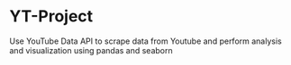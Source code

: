 # YT-Project
Use YouTube Data API to scrape data from Youtube and perform analysis and visualization using pandas and seaborn
